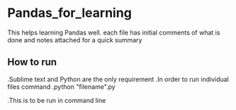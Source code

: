 # Pandas_for_learning
This helps learning Pandas well.
each file has initial comments of what is  done 
and notes attached for a quick summary 

## How to run
.Sublime text and Python are the only requirement
.In order to run individual files command
.python "filename".py

.This is to be run in command line

